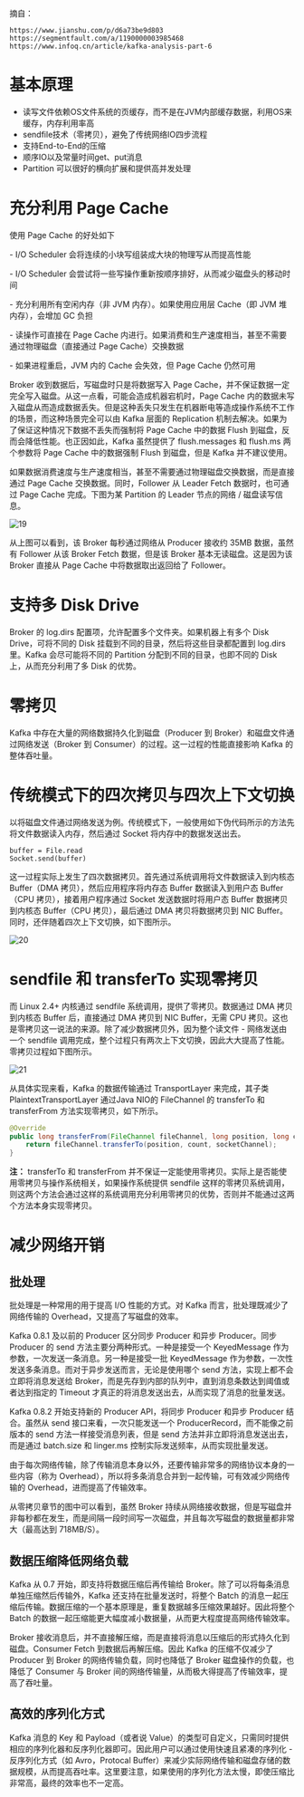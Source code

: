 摘自：

```
https://www.jianshu.com/p/d6a73be9d803
https://segmentfault.com/a/1190000003985468
https://www.infoq.cn/article/kafka-analysis-part-6
```



# 基本原理

- 读写文件依赖OS文件系统的页缓存，而不是在JVM内部缓存数据，利用OS来缓存，内存利用率高
- sendfile技术（零拷贝），避免了传统网络IO四步流程
- 支持End-to-End的压缩
- 顺序IO以及常量时间get、put消息
- Partition 可以很好的横向扩展和提供高并发处理

# 充分利用 Page Cache

使用 Page Cache 的好处如下

\- I/O Scheduler 会将连续的小块写组装成大块的物理写从而提高性能

\- I/O Scheduler 会尝试将一些写操作重新按顺序排好，从而减少磁盘头的移动时间

\- 充分利用所有空闲内存（非 JVM 内存）。如果使用应用层 Cache（即 JVM 堆内存），会增加 GC 负担

\- 读操作可直接在 Page Cache 内进行。如果消费和生产速度相当，甚至不需要通过物理磁盘（直接通过 Page Cache）交换数据

\- 如果进程重启，JVM 内的 Cache 会失效，但 Page Cache 仍然可用

Broker 收到数据后，写磁盘时只是将数据写入 Page Cache，并不保证数据一定完全写入磁盘。从这一点看，可能会造成机器宕机时，Page Cache 内的数据未写入磁盘从而造成数据丢失。但是这种丢失只发生在机器断电等造成操作系统不工作的场景，而这种场景完全可以由 Kafka 层面的 Replication 机制去解决。如果为了保证这种情况下数据不丢失而强制将 Page Cache 中的数据 Flush 到磁盘，反而会降低性能。也正因如此，Kafka 虽然提供了 flush.messages 和 flush.ms 两个参数将 Page Cache 中的数据强制 Flush 到磁盘，但是 Kafka 并不建议使用。

如果数据消费速度与生产速度相当，甚至不需要通过物理磁盘交换数据，而是直接通过 Page Cache 交换数据。同时，Follower 从 Leader Fetch 数据时，也可通过 Page Cache 完成。下图为某 Partition 的 Leader 节点的网络 / 磁盘读写信息。

![19](./assert/19.png)

从上图可以看到，该 Broker 每秒通过网络从 Producer 接收约 35MB 数据，虽然有 Follower 从该 Broker Fetch 数据，但是该 Broker 基本无读磁盘。这是因为该 Broker 直接从 Page Cache 中将数据取出返回给了 Follower。

# 支持多 Disk Drive

Broker 的 log.dirs 配置项，允许配置多个文件夹。如果机器上有多个 Disk Drive，可将不同的 Disk 挂载到不同的目录，然后将这些目录都配置到 log.dirs 里。Kafka 会尽可能将不同的 Partition 分配到不同的目录，也即不同的 Disk 上，从而充分利用了多 Disk 的优势。

# 零拷贝

Kafka 中存在大量的网络数据持久化到磁盘（Producer 到 Broker）和磁盘文件通过网络发送（Broker 到 Consumer）的过程。这一过程的性能直接影响 Kafka 的整体吞吐量。

# 传统模式下的四次拷贝与四次上下文切换

以将磁盘文件通过网络发送为例。传统模式下，一般使用如下伪代码所示的方法先将文件数据读入内存，然后通过 Socket 将内存中的数据发送出去。

```
buffer = File.read
Socket.send(buffer)
```

这一过程实际上发生了四次数据拷贝。首先通过系统调用将文件数据读入到内核态 Buffer（DMA 拷贝），然后应用程序将内存态 Buffer 数据读入到用户态 Buffer（CPU 拷贝），接着用户程序通过 Socket 发送数据时将用户态 Buffer 数据拷贝到内核态 Buffer（CPU 拷贝），最后通过 DMA 拷贝将数据拷贝到 NIC Buffer。同时，还伴随着四次上下文切换，如下图所示。

![20](./assert/20.png)



# sendfile 和 transferTo 实现零拷贝

而 Linux 2.4+ 内核通过 sendfile 系统调用，提供了零拷贝。数据通过 DMA 拷贝到内核态 Buffer 后，直接通过 DMA 拷贝到 NIC Buffer，无需 CPU 拷贝。这也是零拷贝这一说法的来源。除了减少数据拷贝外，因为整个读文件 - 网络发送由一个 sendfile 调用完成，整个过程只有两次上下文切换，因此大大提高了性能。零拷贝过程如下图所示。

![21](./assert/21.png)

从具体实现来看，Kafka 的数据传输通过 TransportLayer 来完成，其子类 PlaintextTransportLayer 通过Java NIO的 FileChannel 的 transferTo 和 transferFrom 方法实现零拷贝，如下所示。

```java
@Override
public long transferFrom(FileChannel fileChannel, long position, long count) throws IOException {
    return fileChannel.transferTo(position, count, socketChannel);
}
```

**注：** transferTo 和 transferFrom 并不保证一定能使用零拷贝。实际上是否能使用零拷贝与操作系统相关，如果操作系统提供 sendfile 这样的零拷贝系统调用，则这两个方法会通过这样的系统调用充分利用零拷贝的优势，否则并不能通过这两个方法本身实现零拷贝。

# 减少网络开销

## 批处理

批处理是一种常用的用于提高 I/O 性能的方式。对 Kafka 而言，批处理既减少了网络传输的 Overhead，又提高了写磁盘的效率。

Kafka 0.8.1 及以前的 Producer 区分同步 Producer 和异步 Producer。同步 Producer 的 send 方法主要分两种形式。一种是接受一个 KeyedMessage 作为参数，一次发送一条消息。另一种是接受一批 KeyedMessage 作为参数，一次性发送多条消息。而对于异步发送而言，无论是使用哪个 send 方法，实现上都不会立即将消息发送给 Broker，而是先存到内部的队列中，直到消息条数达到阈值或者达到指定的 Timeout 才真正的将消息发送出去，从而实现了消息的批量发送。

Kafka 0.8.2 开始支持新的 Producer API，将同步 Producer 和异步 Producer 结合。虽然从 send 接口来看，一次只能发送一个 ProducerRecord，而不能像之前版本的 send 方法一样接受消息列表，但是 send 方法并非立即将消息发送出去，而是通过 batch.size 和 linger.ms 控制实际发送频率，从而实现批量发送。

由于每次网络传输，除了传输消息本身以外，还要传输非常多的网络协议本身的一些内容（称为 Overhead），所以将多条消息合并到一起传输，可有效减少网络传输的 Overhead，进而提高了传输效率。

从零拷贝章节的图中可以看到，虽然 Broker 持续从网络接收数据，但是写磁盘并非每秒都在发生，而是间隔一段时间写一次磁盘，并且每次写磁盘的数据量都非常大（最高达到 718MB/S）。

## 数据压缩降低网络负载

Kafka 从 0.7 开始，即支持将数据压缩后再传输给 Broker。除了可以将每条消息单独压缩然后传输外，Kafka 还支持在批量发送时，将整个 Batch 的消息一起压缩后传输。数据压缩的一个基本原理是，重复数据越多压缩效果越好。因此将整个 Batch 的数据一起压缩能更大幅度减小数据量，从而更大程度提高网络传输效率。

Broker 接收消息后，并不直接解压缩，而是直接将消息以压缩后的形式持久化到磁盘。Consumer Fetch 到数据后再解压缩。因此 Kafka 的压缩不仅减少了 Producer 到 Broker 的网络传输负载，同时也降低了 Broker 磁盘操作的负载，也降低了 Consumer 与 Broker 间的网络传输量，从而极大得提高了传输效率，提高了吞吐量。

## 高效的序列化方式

Kafka 消息的 Key 和 Payload（或者说 Value）的类型可自定义，只需同时提供相应的序列化器和反序列化器即可。因此用户可以通过使用快速且紧凑的序列化 - 反序列化方式（如 Avro，Protocal Buffer）来减少实际网络传输和磁盘存储的数据规模，从而提高吞吐率。这里要注意，如果使用的序列化方法太慢，即使压缩比非常高，最终的效率也不一定高。